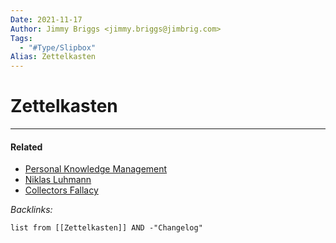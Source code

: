 ```yaml
---
Date: 2021-11-17
Author: Jimmy Briggs <jimmy.briggs@jimbrig.com>
Tags:
  - "#Type/Slipbox"
Alias: Zettelkasten
---
```


# Zettelkasten

---

#### Related

* [Personal Knowledge Management](../MOCs/Personal%20Knowledge%20Management.md)
* [Niklas Luhmann](../People/Niklas%20Luhmann.md)
* [Collectors Fallacy](Collectors%20Fallacy.md)

*Backlinks:*

````dataview
list from [[Zettelkasten]] AND -"Changelog"
````
